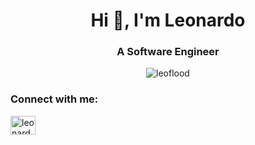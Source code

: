 <h1 align="center">Hi 👋, I'm Leonardo</h1>
<h3 align="center">A Software Engineer</h3>
<p align="center"><img src="https://komarev.com/ghpvc/?username=leoflood&label=Profile%20views&color=0e75b6&style=flat" alt="leoflood" /></p>

<h3 align="left">Connect with me:</h3>
<p align="left">
<a href="https://linkedin.com/in/leonardoflood" target="blank"><img align="center" src="https://raw.githubusercontent.com/rahuldkjain/github-profile-readme-generator/master/src/images/icons/Social/linked-in-alt.svg" alt="leonardoflood" height="30" width="40" /></a>
</p>
